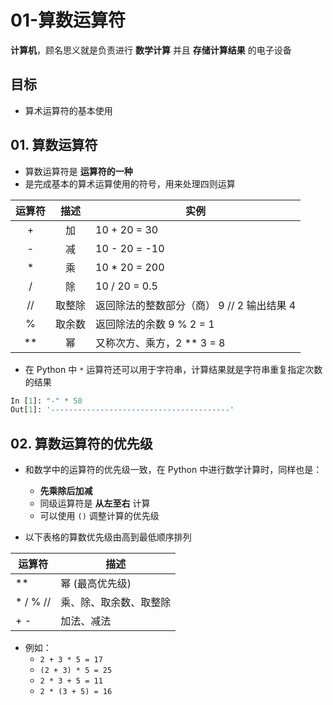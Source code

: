 # 01-算数运算符

**计算机**，顾名思义就是负责进行 **数学计算** 并且 **存储计算结果** 的电子设备

## 目标

- 算术运算符的基本使用

## 01. 算数运算符

- 算数运算符是 **运算符的一种**
- 是完成基本的算术运算使用的符号，用来处理四则运算

| 运算符 |  描述  | 实例                                       |
| :----: | :----: | ------------------------------------------ |
|   +    |   加   | 10 + 20 = 30                               |
|   -    |   减   | 10 - 20 = -10                              |
|   \*   |   乘   | 10 \* 20 = 200                             |
|   /    |   除   | 10 / 20 = 0.5                              |
|   //   | 取整除 | 返回除法的整数部分（商） 9 // 2 输出结果 4 |
|   %    | 取余数 | 返回除法的余数 9 % 2 = 1                   |
|  \*\*  |   幂   | 又称次方、乘方，2 \*\* 3 = 8               |

- 在 Python 中 `*` 运算符还可以用于字符串，计算结果就是字符串重复指定次数的结果

```python
In [1]: "-" * 50
Out[1]: '----------------------------------------'
```

## 02. 算数运算符的优先级

- 和数学中的运算符的优先级一致，在 Python 中进行数学计算时，同样也是：

  - **先乘除后加减**
  - 同级运算符是 **从左至右** 计算
  - 可以使用 `()` 调整计算的优先级

- 以下表格的算数优先级由高到最低顺序排列

| 运算符    | 描述                   |
| --------- | ---------------------- |
| \*\*      | 幂 (最高优先级)        |
| \* / % // | 乘、除、取余数、取整除 |
| + -       | 加法、减法             |

- 例如：
  - `2 + 3 * 5 = 17`
  - `(2 + 3) * 5 = 25`
  - `2 * 3 + 5 = 11`
  - `2 * (3 + 5) = 16`
